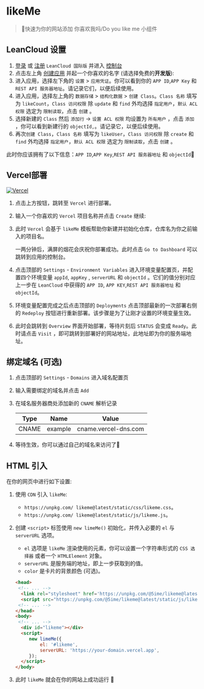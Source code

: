 # likeMe

> 🍰快速为你的网站添加 你喜欢我吗/Do you like me 小组件

## LeanCloud 设置

1. [登录](https://console.leancloud.app/login) 或 [注册](https://console.leancloud.app/register) `LeanCloud 国际版` 并进入 [控制台](https://console.leancloud.app/apps)
2. 点击左上角 [创建应用](https://console.leancloud.app/apps) 并起一个你喜欢的名字 (请选择免费的**开发版**):
3. 进入应用，选择左下角的 `设置` > `应用凭证`。你可以看到你的 `APP ID`,`APP Key` 和 `REST API 服务器地址`。请记录它们，以便后续使用。
4. 进入应用，选择左上角的 `数据存储` > `结构化数据` > `创建 Class`。`Class 名称` 填写为 `likeCount`，`Class 访问权限` 除 `update` 和 `find` 外均选择 `指定用户`，`默认 ACL 权限` 选定为 `限制读取`，点击 `创建` 。
5. 选择新建的 `Class` 然后 `添加行` -> `设置 ACL 权限` 均设置为 `所有用户` ，点击 `添加` ，你可以看到新建行的 `objectId,`。请记录它，以便后续使用。
6. 再次`创建 Class`，`Class 名称` 填写为 `likeUser`，`Class 访问权限`  除 `create` 和 `find` 外均选择 `指定用户`，`默认 ACL 权限` 选定为 `限制读取`，点击 `创建` 。

此时你应该拥有了以下信息：`APP ID`,`APP Key`,`REST API 服务器地址` 和 `objectId`:tada:

## Vercel部署

[![Vercel](https://vercel.com/button)](https://vercel.com/new/clone?repository-url=https://github.com/5ime/likeme)

1. 点击上方按钮，跳转至 `Vercel` 进行部署。

2. 输入一个你喜欢的 `Vercel` 项目名称并点击 `Create` 继续:

3. 此时 `Vercel` 会基于 `likeMe` 模板帮助你新建并初始化仓库，仓库名为你之前输入的项目名。

    一两分钟后，满屏的烟花会庆祝你部署成功。此时点击 `Go to Dashboard` 可以跳转到应用的控制台。

4. 点击顶部的 `Settings` - `Environment Variables` 进入环境变量配置页，并配置四个环境变量 `appId`, `appKey` , `serverURL` 和 `objectId` 。它们的值分别对应上一步在 `LeanCloud` 中获得的 `APP ID`, `APP KEY`,`REST API 服务器地址` 和 `objectId`。

1. 环境变量配置完成之后点击顶部的 `Deployments` 点击顶部最新的一次部署右侧的 `Redeploy` 按钮进行重新部署。该步骤是为了让刚才设置的环境变量生效。

1. 此时会跳转到 `Overview` 界面开始部署，等待片刻后 `STATUS` 会变成 `Ready`。此时请点击 `Visit` ，即可跳转到部署好的网站地址，此地址即为你的服务端地址。

## 绑定域名 (可选)

1. 点击顶部的 `Settings` - `Domains` 进入域名配置页

1. 输入需要绑定的域名并点击 `Add`

1. 在域名服务器商处添加新的 `CNAME` 解析记录

   | Type  | Name    | Value                |
   | ----- | ------- | -------------------- |
   | CNAME | example | cname.vercel-dns.com |

1. 等待生效，你可以通过自己的域名来访问了:tada:

## HTML 引入

在你的网页中进行如下设置:

1. 使用 `CDN` 引入 `likeMe`:

   - `https://unpkg.com/ likeme@latest/static/css/likeme.css`。
   - `https://unpkg.com/ likeme@latest/static/js/likeme.js`。

2. 创建 `<script>` 标签使用 `new limeMe()` 初始化，并传入必要的 `el` 与 `serverURL` 选项。

   - `el` 选项是 `likeMe` 渲染使用的元素，你可以设置一个字符串形式的  `CSS 选择器` 或者一个 `HTMLElement` 对象。
   - `serverURL` 是服务端的地址，即上一步获取到的值。
   - `color` 是卡片的背景颜色 (可选)。

   ```html {3-7,12-18}:line-numbers
   <head>
    <!-- ... -->
     <link rel="stylesheet" href='https://unpkg.com/@5ime/likeme@latest/static/css/likeme.css'/>
     <script src="https://unpkg.com/@5ime/likeme@latest/static/js/likeme.js"></script>
    <!-- ... -->
   </head>
   <body>
    <!-- ... -->
     <div id="likeme"></div>
     <script>
        new limeMe({
            el: '#likeme',
            serverURL: 'https://your-domain.vercel.app',
        });
     </script>
   </body>
   ```

2. 此时 `likeMe` 就会在你的网站上成功运行 :tada:

